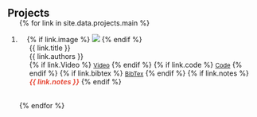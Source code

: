 <h2 id="projects" style="margin: 2px 0px -15px;">Projects</h2>

<div class="projects">
<ol class="bibliography">

{% for link in site.data.projects.main %}

<li>
<div class="pub-row">
  <div class="col-sm-3 abbr" style="position: relative;padding-right: 15px;padding-left: 15px;">
    {% if link.image %} 
    <img src="{{ link.image }}" class="teaser img-fluid z-depth-1" style="width=100;height=40%">
    {% endif %}
  </div>
  <div class="col-sm-9" style="position: relative;padding-right: 15px;padding-left: 20px;">
      <div class="title">{{ link.title }}</div>
      <div class="author">{{ link.authors }}</div>
    <div class="links">
      {% if link.Video %} 
      <a href="{{ link.Video }}" class="btn btn-sm z-depth-0" role="button" target="_blank" style="font-size:12px;">Video</a>
      {% endif %}
      {% if link.code %} 
      <a href="{{ link.code }}" class="btn btn-sm z-depth-0" role="button" target="_blank" style="font-size:12px;">Code</a>
      {% endif %}
      {% if link.bibtex %} 
      <a href="{{ link.bibtex }}" class="btn btn-sm z-depth-0" role="button" target="_blank" style="font-size:12px;">BibTex</a>
      {% endif %}
      {% if link.notes %} 
      <strong> <i style="color:#e74d3c">{{ link.notes }}</i></strong>
      {% endif %}
    </div>
  </div>
</div>
</li>
<br>

{% endfor %}

</ol>
</div>
